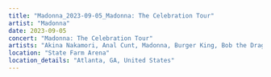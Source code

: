 ```yaml
---
title: "Madonna_2023-09-05_Madonna: The Celebration Tour"
artist: "Madonna"
date: 2023-09-05
concert: "Madonna: The Celebration Tour"
artists: "Akina Nakamori, Anal Cunt, Madonna, Burger King, Bob the Drag Queen"
location: "State Farm Arena"
location_details: "Atlanta, GA, United States"
---
```

